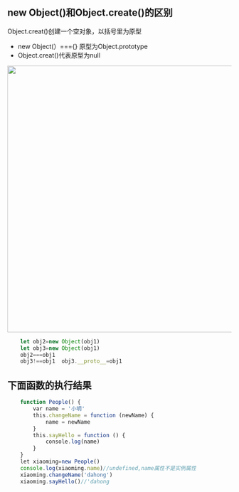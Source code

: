 ## new Object()和Object.create()的区别

Object.creat()创建一个空对象，以括号里为原型
	
- new Object(）==={} 原型为Object.prototype
- Object.creat()代表原型为null
<img src='/image/object.png' width=600px/>

```js
	let obj2=new Object(obj1)
	let obj3=new Object(obj1)
	obj2===obj1
    obj3!==obj1  obj3.__proto__=obj1
```

## 下面函数的执行结果
```js
	function People() {
	    var name = '小明'
	    this.changeName = function (newName) {
	        name = newName
	    }
	    this.sayHello = function () {
	        console.log(name)
	    }
	}
	let xiaoming=new People()
	console.log(xiaoming.name)//undefined,name属性不是实例属性
	xiaoming.changeName('dahong')
	xiaoming.sayHello()//'dahong
```